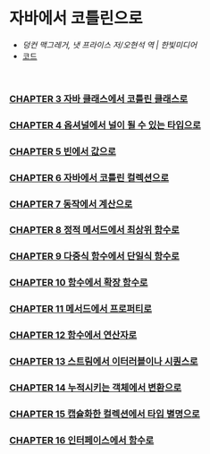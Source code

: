 # 자바에서 코틀린으로
- *덩컨 맥그레거, 냇 프라이스 저/오현석 역 | 한빛미디어*
- [코드](https://java-to-kotlin.dev/code.html)

<br>

### [CHAPTER 3 자바 클래스에서 코틀린 클래스로](docs/CHAPTER3.md)
### [CHAPTER 4 옵셔널에서 널이 될 수 있는 타입으로](docs/CHAPTER4.md)
### [CHAPTER 5 빈에서 값으로](docs/CHAPTER5.md)
### [CHAPTER 6 자바에서 코틀린 컬렉션으로](docs/CHAPTER6.md)
### [CHAPTER 7 동작에서 계산으로](docs/CHAPTER7.md)
### [CHAPTER 8 정적 메서드에서 최상위 함수로](docs/CHAPTER8.md)
### [CHAPTER 9 다중식 함수에서 단일식 함수로](docs/CHAPTER9.md)
### [CHAPTER 10 함수에서 확장 함수로](docs/CHAPTER10.md)
### [CHAPTER 11 메서드에서 프로퍼티로](docs/CHAPTER11.md)
### [CHAPTER 12 함수에서 연산자로](docs/CHAPTER12.md)
### [CHAPTER 13 스트림에서 이터러블이나 시퀀스로](docs/CHAPTER13.md)
### [CHAPTER 14 누적시키는 객체에서 변환으로](docs/CHAPTER14.md)
### [CHAPTER 15 캡슐화한 컬렉션에서 타입 별명으로](docs/CHAPTER15.md)
### [CHAPTER 16 인터페이스에서 함수로](docs/CHAPTER16.md)